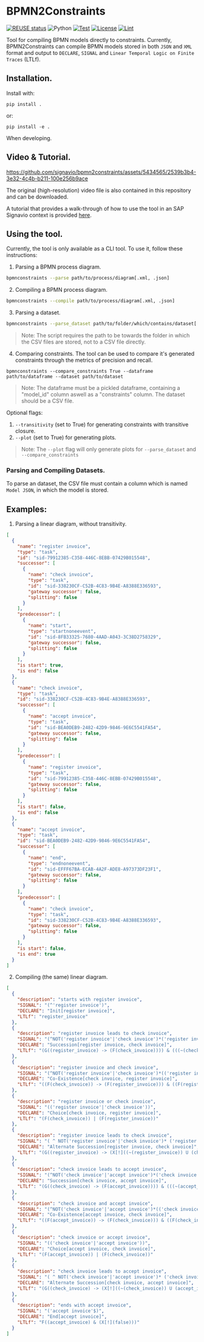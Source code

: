 # BPMN2Constraints
[![REUSE status](https://api.reuse.software/badge/github.com/signavio/bpmn2constraints)](https://api.reuse.software/info/github.com/signavio/bpmn2constraints)
![Python](https://img.shields.io/badge/python-3.8-blue.svg)
[![Test](https://github.com/signavio/bpmn2constraints/actions/workflows/main.yml/badge.svg)](https://github.com/signavio/bpmn2constraints/actions/workflows/main.yml/badge.svg)
[![License](https://img.shields.io/badge/License-Apache_2.0-blue.svg)](https://opensource.org/licenses/Apache-2.0)
[![Lint](https://github.com/signavio/bpmn2constraints/actions/workflows/lint.yml/badge.svg)](https://github.com/signavio/bpmn2constraints/actions/workflows/lint.yml/badge.svg)




Tool for compiling BPMN models directly to constraints. Currently, BPMN2Constraints can compile BPMN models stored in both `JSON` and `XML` format and output to `DECLARE`, `SIGNAL` and `Linear Temporal Logic on Finite Traces` (LTLf).

## Installation.
Install with:
```terminal
pip install .
```
 or:
 ```terminal
pip install -e .
```
When developing.

## Video & Tutorial.


https://github.com/signavio/bpmn2constraints/assets/5434565/2539b3b4-3e32-4c4b-b211-100e256b9ace


The original (high-resolution) video file is also contained in this repository and can be downloaded.

A tutorial that provides a walk-through of how to use the tool in an SAP Signavio context is provided [here](./tutorial/tutorial.ipynb).

## Using the tool.
Currently, the tool is only available as a CLI tool. To use it, follow these instructions:
1. Parsing a BPMN process diagram.
```bash
bpmnconstraints --parse path/to/process/diagram[.xml, .json]
```
2. Compiling a BPMN process diagram.
```bash
bpmnconstraints --compile path/to/process/diagram[.xml, .json]
```
3. Parsing a dataset.
```bash
bpmnconstraints --parse_dataset path/to/folder/which/contains/dataset[.xml, .json]
```
> Note: The script requires the path to be towards the folder in which the CSV files are stored, not to a CSV file directly.
4. Comparing constraints.
The tool can be used to compare it's generated constraints through the metrics of precision and recall.
```terminal
bpmnconstraints --compare_constraints True --dataframe path/to/dataframe --dataset path/to/dataset
```
> Note: The dataframe must be a pickled dataframe, containing a "model_id" column aswell as a "constraints" column. The dataset should be a CSV file.

Optional flags:
1.  `--transitivity` (set to True) for generating constraints with transitive closure.
2. `--plot` (set to True) for generating plots.
> Note: The `--plot` flag will only generate plots for ``--parse_dataset`` and `--compare_constraints`

### Parsing and Compiling Datasets.
To parse an dataset, the CSV file must contain a column which is named `Model JSON`, in which the model is stored.

## Examples:
1. Parsing a linear diagram, without transitivity.
```json
[
  {
    "name": "register invoice",
    "type": "task",
    "id": "sid-79912385-C358-446C-8EBB-07429B015548",
    "successor": [
      {
        "name": "check invoice",
        "type": "task",
        "id": "sid-338230CF-C52B-4C83-9B4E-A8388E336593",
        "gateway successor": false,
        "splitting": false
      }
    ],
    "predecessor": [
      {
        "name": "start",
        "type": "startnoneevent",
        "id": "sid-8FB33325-7680-4AAD-A043-3C38D2758329",
        "gateway successor": false,
        "splitting": false
      }
    ],
    "is start": true,
    "is end": false
  },
  {
    "name": "check invoice",
    "type": "task",
    "id": "sid-338230CF-C52B-4C83-9B4E-A8388E336593",
    "successor": [
      {
        "name": "accept invoice",
        "type": "task",
        "id": "sid-BEA0DEB9-2482-42D9-9846-9E6C5541FA54",
        "gateway successor": false,
        "splitting": false
      }
    ],
    "predecessor": [
      {
        "name": "register invoice",
        "type": "task",
        "id": "sid-79912385-C358-446C-8EBB-07429B015548",
        "gateway successor": false,
        "splitting": false
      }
    ],
    "is start": false,
    "is end": false
  },
  {
    "name": "accept invoice",
    "type": "task",
    "id": "sid-BEA0DEB9-2482-42D9-9846-9E6C5541FA54",
    "successor": [
      {
        "name": "end",
        "type": "endnoneevent",
        "id": "sid-EFFF67BA-ECAB-4A2F-ADE8-A97373DF23F1",
        "gateway successor": false,
        "splitting": false
      }
    ],
    "predecessor": [
      {
        "name": "check invoice",
        "type": "task",
        "id": "sid-338230CF-C52B-4C83-9B4E-A8388E336593",
        "gateway successor": false,
        "splitting": false
      }
    ],
    "is start": false,
    "is end": true
  }
]
```

2. Compiling (the same) linear diagram.
```json
[
  {
    "description": "starts with register invoice",
    "SIGNAL": "(^'register invoice')",
    "DECLARE": "Init[register invoice]",
    "LTLf": "register_invoice"
  },
  {
    "description": "register invoice leads to check invoice",
    "SIGNAL": "(^NOT('register invoice'|'check invoice')*('register invoice'~>'check invoice')*NOT('register invoice'|'check invoice')*$)",
    "DECLARE": "Succession[register invoice, check invoice]",
    "LTLf": "(G((register_invoice) -> (F(check_invoice)))) & (((~(check_invoice)) U (register_invoice)) | (G(~(check_invoice))))"
  },
  {
    "description": "register invoice and check invoice",
    "SIGNAL": "(^NOT('register invoice'|'check invoice')*(('register invoice'ANY*'check invoice'ANY*)|('check invoice'ANY* 'register invoice' ANY*))* NOT('register invoice'|'check invoice')*$)",
    "DECLARE": "Co-Existence[check invoice, register invoice]",
    "LTLf": "((F(check_invoice)) -> (F(register_invoice))) & ((F(register_invoice)) -> (F(check_invoice)))"
  },
  {
    "description": "register invoice or check invoice",
    "SIGNAL": "(('register invoice'|'check invoice'))",
    "DECLARE": "Choice[check invoice, register invoice]",
    "LTLf": "(F(check_invoice)) | (F(register_invoice))"
  },
  {
    "description": "register invoice leads to check invoice",
    "SIGNAL": "( ^ NOT('register invoice'|'check invoice')* ('register invoice'NOT('register invoice'|'check invoice')*'check invoice'NOT('register invoice'|'check invoice')*)*NOT('register invoice'|'check invoice')* $)",
    "DECLARE": "Alternate Succession[register invoice, check invoice]",
    "LTLf": "(G((register_invoice) -> (X[!]((~(register_invoice)) U (check_invoice))))) & (((~(check_invoice)) U (register_invoice)) | (G(~(check_invoice)))) & (G((check_invoice) -> (((~(check_invoice)) U (register_invoice)) | (G(~(check_invoice))))))"
  },
  {
    "description": "check invoice leads to accept invoice",
    "SIGNAL": "(^NOT('check invoice'|'accept invoice')*('check invoice'~>'accept invoice')*NOT('check invoice'|'accept invoice')*$)",
    "DECLARE": "Succession[check invoice, accept invoice]",
    "LTLf": "(G((check_invoice) -> (F(accept_invoice)))) & (((~(accept_invoice)) U (check_invoice)) | (G(~(accept_invoice))))"
  },
  {
    "description": "check invoice and accept invoice",
    "SIGNAL": "(^NOT('check invoice'|'accept invoice')*(('check invoice'ANY*'accept invoice'ANY*)|('accept invoice'ANY* 'check invoice' ANY*))* NOT('check invoice'|'accept invoice')*$)",
    "DECLARE": "Co-Existence[accept invoice, check invoice]",
    "LTLf": "((F(accept_invoice)) -> (F(check_invoice))) & ((F(check_invoice)) -> (F(accept_invoice)))"
  },
  {
    "description": "check invoice or accept invoice",
    "SIGNAL": "(('check invoice'|'accept invoice'))",
    "DECLARE": "Choice[accept invoice, check invoice]",
    "LTLf": "(F(accept_invoice)) | (F(check_invoice))"
  },
  {
    "description": "check invoice leads to accept invoice",
    "SIGNAL": "( ^ NOT('check invoice'|'accept invoice')* ('check invoice'NOT('check invoice'|'accept invoice')*'accept invoice'NOT('check invoice'|'accept invoice')*)*NOT('check invoice'|'accept invoice')* $)",
    "DECLARE": "Alternate Succession[check invoice, accept invoice]",
    "LTLf": "(G((check_invoice) -> (X[!]((~(check_invoice)) U (accept_invoice))))) & (((~(accept_invoice)) U (check_invoice)) | (G(~(accept_invoice)))) & (G((accept_invoice) -> (((~(accept_invoice)) U (check_invoice)) | (G(~(accept_invoice))))))"
  },
  {
    "description": "ends with accept invoice",
    "SIGNAL": "('accept invoice'$)",
    "DECLARE": "End[accept invoice]",
    "LTLf": "F((accept_invoice) & (X[!](false)))"
  }
]
```
